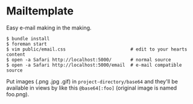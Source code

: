 Mailtemplate
===

Easy e-mail making in the making.

```
$ bundle install
$ foreman start
$ vim public/email.css                        # edit to your hearts content
$ open -a Safari http://localhost:5000/       # normal source
$ open -a Safari http://localhost:5000/email  # e-mail compatible source
```

Put images (.png .jpg .gif) in `project-directory/base64` and they'll be available in views by like this `@base64[:foo]` (original image is named foo.png).
